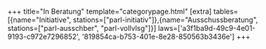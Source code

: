 +++
title="In Beratung"
template="categorypage.html"
[extra]
tables=[{name="Initiative", stations=["parl-initiativ"]},{name="Ausschussberatung", stations=["parl-ausschber", "parl-vollvlsg"]}]
laws=['a3f1ba9d-49c9-4e01-9193-c972e7296852', '819854ca-b753-401e-8e28-850563b3436e']
+++
